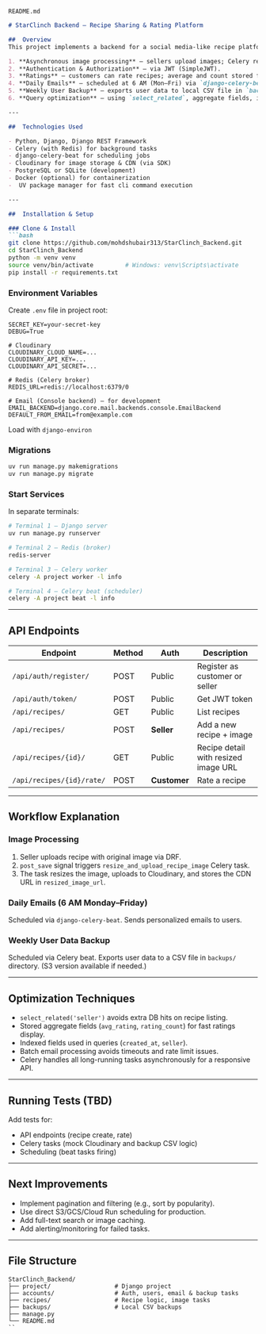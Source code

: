 `README.md`

````markdown
# StarClinch Backend — Recipe Sharing & Rating Platform

##  Overview
This project implements a backend for a social media-like recipe platform using Django and Django REST Framework. It includes:

1. **Asynchronous image processing** — sellers upload images; Celery resizes and uploads them to Cloudinary.
2. **Authentication & Authorization** — via JWT (SimpleJWT).
3. **Ratings** — customers can rate recipes; average and count stored for fast retrieval.
4. **Daily Emails** — scheduled at 6 AM (Mon–Fri) via `django-celery-beat`.
5. **Weekly User Backup** — exports user data to local CSV file in `backups/` folder.
6. **Query optimization** — using `select_related`, aggregate fields, indexing, batch email sending.

---

##  Technologies Used

- Python, Django, Django REST Framework  
- Celery (with Redis) for background tasks  
- django-celery-beat for scheduling jobs  
- Cloudinary for image storage & CDN (via SDK)  
- PostgreSQL or SQLite (development)  
- Docker (optional) for containerization
-  UV package manager for fast cli command execution

---

##  Installation & Setup

### Clone & Install
```bash
git clone https://github.com/mohdshubair313/StarClinch_Backend.git
cd StarClinch_Backend
python -m venv venv
source venv/bin/activate         # Windows: venv\Scripts\activate
pip install -r requirements.txt
````

### Environment Variables

Create `.env` file in project root:

```env
SECRET_KEY=your-secret-key
DEBUG=True

# Cloudinary
CLOUDINARY_CLOUD_NAME=...
CLOUDINARY_API_KEY=...
CLOUDINARY_API_SECRET=...

# Redis (Celery broker)
REDIS_URL=redis://localhost:6379/0

# Email (Console backend) — for development
EMAIL_BACKEND=django.core.mail.backends.console.EmailBackend
DEFAULT_FROM_EMAIL=from@example.com
```

Load with `django-environ` 

### Migrations

```bash
uv run manage.py makemigrations
uv run manage.py migrate
```

### Start Services

In separate terminals:

```bash
# Terminal 1 — Django server
uv run manage.py runserver

# Terminal 2 — Redis (broker)
redis-server

# Terminal 3 — Celery worker
celery -A project worker -l info

# Terminal 4 — Celery beat (scheduler)
celery -A project beat -l info
```

---

## API Endpoints

| Endpoint                  | Method | Auth         | Description                          |
| ------------------------- | ------ | ------------ | ------------------------------------ |
| `/api/auth/register/`     | POST   | Public       | Register as customer or seller       |
| `/api/auth/token/`        | POST   | Public       | Get JWT token                        |
| `/api/recipes/`           | GET    | Public       | List recipes                         |
| `/api/recipes/`           | POST   | **Seller**   | Add a new recipe + image             |
| `/api/recipes/{id}/`      | GET    | Public       | Recipe detail with resized image URL |
| `/api/recipes/{id}/rate/` | POST   | **Customer** | Rate a recipe                        |

---

## Workflow Explanation

### Image Processing

1. Seller uploads recipe with original image via DRF.
2. `post_save` signal triggers `resize_and_upload_recipe_image` Celery task.
3. The task resizes the image, uploads to Cloudinary, and stores the CDN URL in `resized_image_url`.

### Daily Emails (6 AM Monday–Friday)

Scheduled via `django-celery-beat`. Sends personalized emails to users.

### Weekly User Data Backup

Scheduled via Celery beat. Exports user data to a CSV file in `backups/` directory. (S3 version available if needed.)

---

## Optimization Techniques

* `select_related('seller')` avoids extra DB hits on recipe listing.
* Stored aggregate fields (`avg_rating`, `rating_count`) for fast ratings display.
* Indexed fields used in queries (`created_at`, `seller`).
* Batch email processing avoids timeouts and rate limit issues.
* Celery handles all long-running tasks asynchronously for a responsive API.

---

## Running Tests (TBD)

Add tests for:

* API endpoints (recipe create, rate)
* Celery tasks (mock Cloudinary and backup CSV logic)
* Scheduling (beat tasks firing)

---

## Next Improvements

* Implement pagination and filtering (e.g., sort by popularity).
* Use direct S3/GCS/Cloud Run scheduling for production.
* Add full-text search or image caching.
* Add alerting/monitoring for failed tasks.

---

## File Structure

```
StarClinch_Backend/
├── project/                  # Django project
├── accounts/                 # Auth, users, email & backup tasks
├── recipes/                  # Recipe logic, image tasks
├── backups/                  # Local CSV backups
├── manage.py
└── README.md
``
